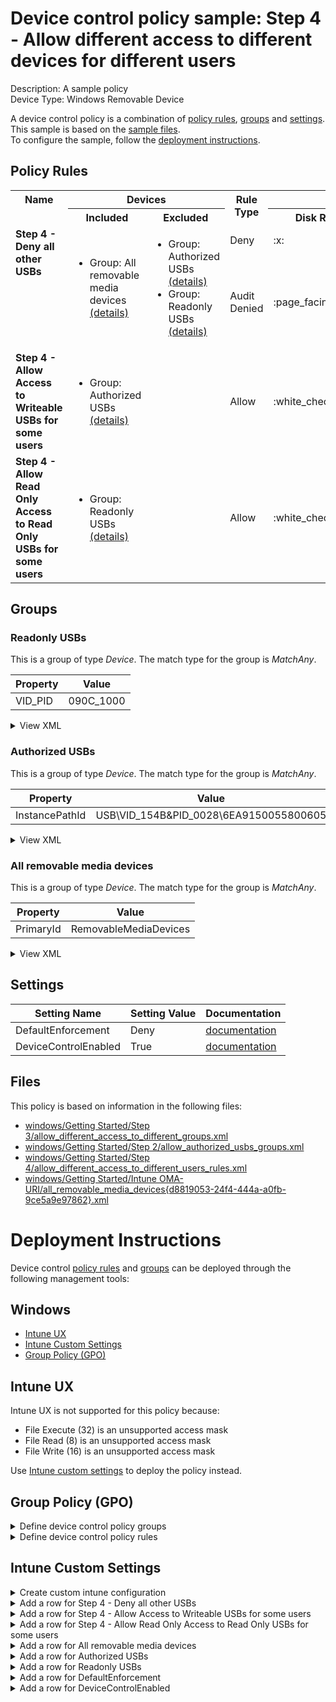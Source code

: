 # Device control policy sample: Step 4 - Allow different access to different devices for different users

Description: A sample policy              
Device Type: Windows Removable Device

A device control policy is a combination of [policy rules](#policy-rules), [groups](#groups) and [settings](#settings).  
This sample is based on the [sample files](#files).  
To configure the sample, follow the [deployment instructions](#deployment-instructions).  

## Policy Rules


<table>
    <tr>
        <th rowspan="2" valign="top">Name</th>
        <th colspan="2" valign="top"><center>Devices</center></th>
        <th rowspan="2" valign="top">Rule Type</th>
        <th colspan="6" valign="top"><center>Access</center></th>
        <th rowspan="2" valign="top">Notification</th>
        <th rowspan="2" valign="top">Conditions</th>
    </tr>
    <tr>
        <th>Included</th>
        <th>Excluded</th>
        <th>Disk Read</th>
		<th>Disk Write</th>
		<th>Disk Execute</th>
		<th>File Read</th>
		<th>File Write</th>
		<th>File Execute</th></tr><tr>
            <td rowspan="2" valign="top"><b>Step 4 - Deny all other USBs</b></td>
            <td rowspan="2 valign="top">
                <ul><li>Group: All removable media devices<a href="#all-removable-media-devices" title="MatchAny {'PrimaryId': 'RemovableMediaDevices'}"> (details)</a>  
</ul>
            </td>
            <td rowspan="2" valign="top">
                <ul><li>Group: Authorized USBs<a href="#authorized-usbs" title="MatchAny {'InstancePathId': 'USB\\VID_154B&PID_0028\\6EA9150055800605'}"> (details)</a>  
<li>Group: Readonly USBs<a href="#readonly-usbs" title="MatchAny {'VID_PID': '090C_1000'}"> (details)</a>  
</ul>
            </td>
            <td>Deny</td>
            <td>:x:</td>
            <td>:x:</td>
            <td>:x:</td>
            <td>-</td>
            <td>-</td>
            <td>-</td>
            <td>None (0)</td> 
            <td>
                <center>-</center></td>
        </tr><tr>
            <td>Audit Denied</td>
            <td>:page_facing_up:</td>
            <td>:page_facing_up:</td>
            <td>:page_facing_up:</td>
            <td>-</td>
            <td>-</td>
            <td>-</td>
            <td>Show notification and Send event (3)</td>
            <td> 
                <center>-</center></td>
        </tr><tr>
            <td rowspan="1" valign="top"><b>Step 4 - Allow Access to Writeable USBs for some users</b></td>
            <td rowspan="1 valign="top">
                <ul><li>Group: Authorized USBs<a href="#authorized-usbs" title="MatchAny {'InstancePathId': 'USB\\VID_154B&PID_0028\\6EA9150055800605'}"> (details)</a>  
</ul>
            </td>
            <td rowspan="1" valign="top">
                <ul></ul>
            </td>
            <td>Allow</td>
            <td>:white_check_mark:</td>
            <td>:white_check_mark:</td>
            <td>:white_check_mark:</td>
            <td>:white_check_mark:</td>
            <td>:white_check_mark:</td>
            <td>:white_check_mark:</td>
            <td>None (0)</td> 
            <td>
                <details>
                <summary>View</summary>
                User: S-1-1-0<br>
                </td>
        </tr><tr>
            <td rowspan="1" valign="top"><b>Step 4 - Allow Read Only Access to Read Only USBs for some users</b></td>
            <td rowspan="1 valign="top">
                <ul><li>Group: Readonly USBs<a href="#readonly-usbs" title="MatchAny {'VID_PID': '090C_1000'}"> (details)</a>  
</ul>
            </td>
            <td rowspan="1" valign="top">
                <ul></ul>
            </td>
            <td>Allow</td>
            <td>:white_check_mark:</td>
            <td>-</td>
            <td>-</td>
            <td>:white_check_mark:</td>
            <td>-</td>
            <td>-</td>
            <td>None (0)</td> 
            <td>
                <details>
                <summary>View</summary>
                User: S-1-1-0<br>
                </td>
        </tr></table>


## Groups


### Readonly USBs



This is a group of type *Device*. 
The match type for the group is *MatchAny*.


|  Property | Value |
|-----------|-------|
| VID_PID | 090C_1000 |





<details>
<summary>View XML</summary>

```xml
<Group Id="{23c24566-98a5-4218-8802-59614513b97e}" Type="Device">
	<!-- ./Vendor/MSFT/Defender/Configuration/DeviceControl/PolicyGroups/%7B23c24566-98a5-4218-8802-59614513b97e%7D/GroupData -->
	<Name>Readonly USBs</Name>
	<MatchType>MatchAny</MatchType>
	<DescriptorIdList>
		<VID_PID>090C_1000</VID_PID>
	</DescriptorIdList>
</Group>
```
</details>

### Authorized USBs



This is a group of type *Device*. 
The match type for the group is *MatchAny*.


|  Property | Value |
|-----------|-------|
| InstancePathId | USB\VID_154B&PID_0028\6EA9150055800605 |





<details>
<summary>View XML</summary>

```xml
<Group Id="{368a2c82-17be-4137-bffa-370bbdff9672}" Type="Device">
	<!-- ./Vendor/MSFT/Defender/Configuration/DeviceControl/PolicyGroups/%7B368a2c82-17be-4137-bffa-370bbdff9672%7D/GroupData -->
	<Name>Authorized USBs</Name>
	<MatchType>MatchAny</MatchType>
	<DescriptorIdList>
		<InstancePathId>USB\VID_154B&amp;PID_0028\6EA9150055800605</InstancePathId>
	</DescriptorIdList>
</Group>
```
</details>

### All removable media devices



This is a group of type *Device*. 
The match type for the group is *MatchAny*.


|  Property | Value |
|-----------|-------|
| PrimaryId | RemovableMediaDevices |





<details>
<summary>View XML</summary>

```xml
<Group Id="{d8819053-24f4-444a-a0fb-9ce5a9e97862}" Type="Device">
	<!-- ./Vendor/MSFT/Defender/Configuration/DeviceControl/PolicyGroups/%7Bd8819053-24f4-444a-a0fb-9ce5a9e97862%7D/GroupData -->
	<Name>All removable media devices</Name>
	<MatchType>MatchAny</MatchType>
	<DescriptorIdList>
		<PrimaryId>RemovableMediaDevices</PrimaryId>
	</DescriptorIdList>
</Group>
```
</details>


## Settings
| Setting Name |  Setting Value | Documentation |
|--------------|----------------|---------------|
DefaultEnforcement | Deny | [documentation](https://learn.microsoft.com/en-us/windows/client-management/mdm/defender-csp#configurationdefaultenforcement) |
DeviceControlEnabled | True | [documentation](https://learn.microsoft.com/en-us/windows/client-management/mdm/defender-csp#configurationdevicecontrolenabled) |


## Files
This policy is based on information in the following files:

- [windows/Getting Started/Step 3/allow_different_access_to_different_groups.xml](/windows/Getting%20Started/Step%203/allow_different_access_to_different_groups.xml)
- [windows/Getting Started/Step 2/allow_authorized_usbs_groups.xml](/windows/Getting%20Started/Step%202/allow_authorized_usbs_groups.xml)
- [windows/Getting Started/Step 4/allow_different_access_to_different_users_rules.xml](/windows/Getting%20Started/Step%204/allow_different_access_to_different_users_rules.xml)
- [windows/Getting Started/Intune OMA-URI/all_removable_media_devices{d8819053-24f4-444a-a0fb-9ce5a9e97862}.xml](/windows/Getting%20Started/Intune%20OMA-URI/all_removable_media_devices%7Bd8819053-24f4-444a-a0fb-9ce5a9e97862%7D.xml)


# Deployment Instructions

Device control [policy rules](#policy-rules) and [groups](#groups) can be deployed through the following management tools:


## Windows
- [Intune UX](#intune-ux)
- [Intune Custom Settings](#intune-custom-settings)
- [Group Policy (GPO)](#group-policy-gpo)





## Intune UX

Intune UX is not supported for this policy because:
- File Execute (32) is an unsupported access mask
- File Read (8) is an unsupported access mask
- File Write (16) is an unsupported access mask

Use [Intune custom settings](#intune-custom-settings) to deploy the policy instead.


## Group Policy (GPO)
<details>
<summary>Define device control policy groups</summary>

   1. Go to Computer Configuration > Administrative Templates > Windows Components > Microsoft Defender Antivirus > Device Control > Define device control policy groups.
   2. Save the XML below to a network share.
```xml
<Groups>
	<Group Id="{23c24566-98a5-4218-8802-59614513b97e}" Type="Device">
		<!-- ./Vendor/MSFT/Defender/Configuration/DeviceControl/PolicyGroups/%7B23c24566-98a5-4218-8802-59614513b97e%7D/GroupData -->
		<Name>Readonly USBs</Name>
		<MatchType>MatchAny</MatchType>
		<DescriptorIdList>
			<VID_PID>090C_1000</VID_PID>
		</DescriptorIdList>
	</Group>
	<Group Id="{368a2c82-17be-4137-bffa-370bbdff9672}" Type="Device">
		<!-- ./Vendor/MSFT/Defender/Configuration/DeviceControl/PolicyGroups/%7B368a2c82-17be-4137-bffa-370bbdff9672%7D/GroupData -->
		<Name>Authorized USBs</Name>
		<MatchType>MatchAny</MatchType>
		<DescriptorIdList>
			<InstancePathId>USB\VID_154B&amp;PID_0028\6EA9150055800605</InstancePathId>
		</DescriptorIdList>
	</Group>
	<Group Id="{d8819053-24f4-444a-a0fb-9ce5a9e97862}" Type="Device">
		<!-- ./Vendor/MSFT/Defender/Configuration/DeviceControl/PolicyGroups/%7Bd8819053-24f4-444a-a0fb-9ce5a9e97862%7D/GroupData -->
		<Name>All removable media devices</Name>
		<MatchType>MatchAny</MatchType>
		<DescriptorIdList>
			<PrimaryId>RemovableMediaDevices</PrimaryId>
		</DescriptorIdList>
	</Group>
</Groups>
```
   3. In the Define device control policy groups window, select *Enabled* and specify the network share file path containing the XML groups data.
</details>

<details>
<summary>Define device control policy rules</summary>
 
  1. Go to Computer Configuration > Administrative Templates > Windows Components > Microsoft Defender Antivirus > Device Control > Define device control policy rules.
  2. Save the XML below to a network share.
```xml
<PolicyRules>
	<PolicyRule Id="{7beca8fe-313a-46f2-a090-399eb3d74318}" >
		<!-- ./Vendor/MSFT/Defender/Configuration/DeviceControl/PolicyRules/%7B7beca8fe-313a-46f2-a090-399eb3d74318%7D/RuleData -->
		<Name>Step 4 - Deny all other USBs</Name>
		<IncludedIdList>
			<GroupId>{d8819053-24f4-444a-a0fb-9ce5a9e97862}</GroupId>
		</IncludedIdList>
		<ExcludedIdList>
			<GroupId>{368a2c82-17be-4137-bffa-370bbdff9672}</GroupId>
			<GroupId>{23c24566-98a5-4218-8802-59614513b97e}</GroupId>
		</ExcludedIdList>
		<Entry Id="{c82cb32c-4c56-4c76-8897-b2cc99558299}">
			<Type>Deny</Type>
			<AccessMask>7</AccessMask>
			<Options>0</Options>
		</Entry>
		<Entry Id="{70582e83-ea91-4b14-8f6c-f3921dab9d7a}">
			<Type>AuditDenied</Type>
			<AccessMask>7</AccessMask>
			<Options>3</Options>
		</Entry>
	</PolicyRule>
	<PolicyRule Id="{a054bbcf-3454-4b95-9058-f7ed00deeee9}" >
		<!-- ./Vendor/MSFT/Defender/Configuration/DeviceControl/PolicyRules/%7Ba054bbcf-3454-4b95-9058-f7ed00deeee9%7D/RuleData -->
		<Name>Step 4 - Allow Access to Writeable USBs for some users</Name>
		<IncludedIdList>
			<GroupId>{368a2c82-17be-4137-bffa-370bbdff9672}</GroupId>
		</IncludedIdList>
		<ExcludedIdList>
		</ExcludedIdList>
		<Entry Id="{e78857e3-9e36-473b-a07c-fe1a1f356ec9}">
			<Type>Allow</Type>
			<AccessMask>63</AccessMask>
			<Options>0</Options>
			<Sid>S-1-1-0</Sid>
		</Entry>
	</PolicyRule>
	<PolicyRule Id="{b2b9cfc0-799d-457c-babc-da617d9a8b83}" >
		<!-- ./Vendor/MSFT/Defender/Configuration/DeviceControl/PolicyRules/%7Bb2b9cfc0-799d-457c-babc-da617d9a8b83%7D/RuleData -->
		<Name>Step 4 - Allow Read Only Access to Read Only USBs for some users</Name>
		<IncludedIdList>
			<GroupId>{23c24566-98a5-4218-8802-59614513b97e}</GroupId>
		</IncludedIdList>
		<ExcludedIdList>
		</ExcludedIdList>
		<Entry Id="{e78857e3-9e36-473b-a07c-fe1a1f356ec9}">
			<Type>Allow</Type>
			<AccessMask>9</AccessMask>
			<Options>0</Options>
			<Sid>S-1-1-0</Sid>
		</Entry>
	</PolicyRule>
</PolicyRules>
```
  3. In the Define device control policy rules window, select *Enabled*, and enter the network share file path containing the XML rules data.
</details>

## Intune Custom Settings

<details>
<summary>Create custom intune configuration</summary>

   1. Navigate to Devices > Configuration profiles
   2. Click Create (New Policy)
   3. Select Platform "Windows 10 and Later"
   4. Select Profile "Templates"
   5. Select Template Name "Custom"
   6. Click "Create"
   7. Under Name, enter **
   8. Optionally, enter a description
   9. Click "Next" 
</details>
<details>
<summary>Add a row for Step 4 - Deny all other USBs</summary>  
   
   1. Click "Add"
   2. For Name, enter *Step 4 - Deny all other USBs*
   3. For Description, enter **
   4. For OMA-URI, enter  *./Vendor/MSFT/Defender/Configuration/DeviceControl/PolicyRules/%7B7beca8fe-313a-46f2-a090-399eb3d74318%7D/RuleData*
   5. For Data type, select *String (XML File)*
   
        
   6. For Custom XML, select  *windows\Getting Started\Intune OMA-URI\step_4_-_deny_all_other_usbs{7beca8fe-313a-46f2-a090-399eb3d74318}.xml*
         
   
   7. Click "Save"
</details>
<details>
<summary>Add a row for Step 4 - Allow Access to Writeable USBs for some users</summary>  
   
   1. Click "Add"
   2. For Name, enter *Step 4 - Allow Access to Writeable USBs for some users*
   3. For Description, enter **
   4. For OMA-URI, enter  *./Vendor/MSFT/Defender/Configuration/DeviceControl/PolicyRules/%7Ba054bbcf-3454-4b95-9058-f7ed00deeee9%7D/RuleData*
   5. For Data type, select *String (XML File)*
   
        
   6. For Custom XML, select  *windows\Getting Started\Intune OMA-URI\step_4_-_allow_access_to_writeable_usbs_for_some_users{a054bbcf-3454-4b95-9058-f7ed00deeee9}.xml*
         
   
   7. Click "Save"
</details>
<details>
<summary>Add a row for Step 4 - Allow Read Only Access to Read Only USBs for some users</summary>  
   
   1. Click "Add"
   2. For Name, enter *Step 4 - Allow Read Only Access to Read Only USBs for some users*
   3. For Description, enter **
   4. For OMA-URI, enter  *./Vendor/MSFT/Defender/Configuration/DeviceControl/PolicyRules/%7Bb2b9cfc0-799d-457c-babc-da617d9a8b83%7D/RuleData*
   5. For Data type, select *String (XML File)*
   
        
   6. For Custom XML, select  *windows\Getting Started\Intune OMA-URI\step_4_-_allow_read_only_access_to_read_only_usbs_for_some_users{b2b9cfc0-799d-457c-babc-da617d9a8b83}.xml*
         
   
   7. Click "Save"
</details>
<details>
<summary>Add a row for All removable media devices</summary>  
   
   1. Click "Add"
   2. For Name, enter *All removable media devices*
   3. For Description, enter **
   4. For OMA-URI, enter  *./Vendor/MSFT/Defender/Configuration/DeviceControl/PolicyGroups/%7Bd8819053-24f4-444a-a0fb-9ce5a9e97862%7D/GroupData*
   5. For Data type, select *String (XML File)*
   
        
   6. For Custom XML, select  *windows\Getting Started\Intune OMA-URI\all_removable_media_devices{d8819053-24f4-444a-a0fb-9ce5a9e97862}.xml*
         
   
   7. Click "Save"
</details>
<details>
<summary>Add a row for Authorized USBs</summary>  
   
   1. Click "Add"
   2. For Name, enter *Authorized USBs*
   3. For Description, enter **
   4. For OMA-URI, enter  *./Vendor/MSFT/Defender/Configuration/DeviceControl/PolicyGroups/%7B368a2c82-17be-4137-bffa-370bbdff9672%7D/GroupData*
   5. For Data type, select *String (XML File)*
   
        
   6. For Custom XML, select  *windows\Getting Started\Intune OMA-URI\authorized_usbs{368a2c82-17be-4137-bffa-370bbdff9672}.xml*
         
   
   7. Click "Save"
</details>
<details>
<summary>Add a row for Readonly USBs</summary>  
   
   1. Click "Add"
   2. For Name, enter *Readonly USBs*
   3. For Description, enter **
   4. For OMA-URI, enter  *./Vendor/MSFT/Defender/Configuration/DeviceControl/PolicyGroups/%7B23c24566-98a5-4218-8802-59614513b97e%7D/GroupData*
   5. For Data type, select *String (XML File)*
   
        
   6. For Custom XML, select  *windows\Getting Started\Intune OMA-URI\readonly_usbs{23c24566-98a5-4218-8802-59614513b97e}.xml*
         
   
   7. Click "Save"
</details>
<details>
<summary>Add a row for DefaultEnforcement</summary>  
   
   1. Click "Add"
   2. For Name, enter *DefaultEnforcement*
   3. For Description, enter **
   4. For OMA-URI, enter  *./Vendor/MSFT/Defender/Configuration/DefaultEnforcement*
   5. For Data type, select *Integer*
   
   7. For Value, enter *2*
   
   7. Click "Save"
</details>
<details>
<summary>Add a row for DeviceControlEnabled</summary>  
   
   1. Click "Add"
   2. For Name, enter *DeviceControlEnabled*
   3. For Description, enter **
   4. For OMA-URI, enter  *./Vendor/MSFT/Defender/Configuration/DeviceControlEnabled*
   5. For Data type, select *Integer*
   
   7. For Value, enter *1*
   
   7. Click "Save"
</details>



